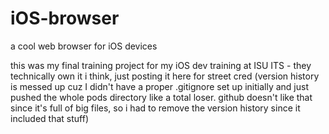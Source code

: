 # iOS-browser
a cool web browser for iOS devices

this was my final training project for my iOS dev training at ISU ITS - they technically own it i think, just posting it here for street cred
(version history is messed up cuz I didn't have a proper .gitignore set up initially and just pushed the whole pods directory like a total loser. github doesn't like that since it's full of big files, so i had to remove the version history since it included that stuff)
